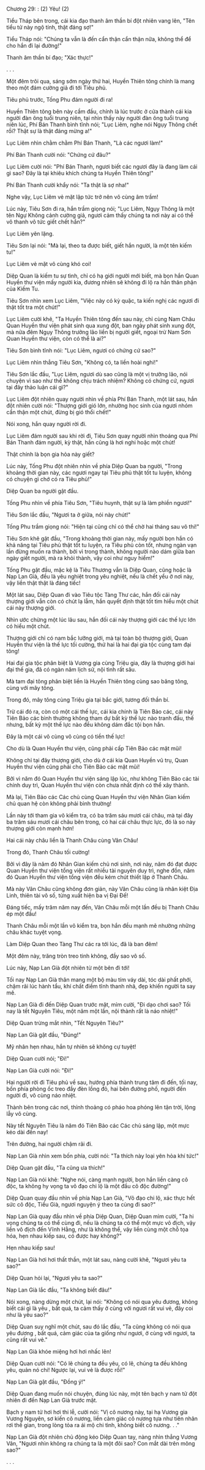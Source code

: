 




Chương 29: : (2) Yêu! (2)


Tiểu Tháp bên trong, cái kia đạo thanh âm thần bí đột nhiên vang lên, "Tên tiểu tử này ngộ tính, thật đáng sợ!"

Tiểu Tháp nói: "Chúng ta vẫn là đến cẩn thận cẩn thận nữa, không thể để cho hắn đi lại đường!"

Thanh âm thần bí đạo; "Xác thực!"

. . .

Một đêm trôi qua, sáng sớm ngày thứ hai, Huyền Thiên tông chính là mang theo một đám cường giả đi tới Tiêu phủ.

Tiêu phủ trước, Tống Phu đám người đi ra!

Huyền Thiên tông bên này cầm đầu, chính là lúc trước ở cửa thành cái kia người đàn ông tuổi trung niên, tại nhìn thấy này người đàn ông tuổi trung niên lúc, Phí Bán Thanh bình tĩnh nói; "Lục Liêm, nghe nói Ngụy Thông chết rồi? Thật sự là thật đáng mừng a!"

Lục Liêm nhìn chằm chằm Phí Bán Thanh, "Là các ngươi làm!"

Phí Bán Thanh cười nói: "Chứng cứ đâu?"

Lục Liêm cười nói: "Phí Bán Thanh, ngươi biết các ngươi đây là đang làm cái gì sao? Đây là tại khiêu khích chúng ta Huyền Thiên tông!"

Phí Bán Thanh cười khẩy nói: "Ta thật là sợ nha!"

Nghe vậy, Lục Liêm vẻ mặt lập tức trở nên vô cùng âm trầm!

Lúc này, Tiêu Sơn đi ra, hắn trầm giọng nói; "Lục Liêm, Ngụy Thông là một tên Ngự Không cảnh cường giả, ngươi cảm thấy chúng ta nơi này ai có thể vô thanh vô tức giết chết hắn?"

Lục Liêm yên lặng.

Tiêu Sơn lại nói: "Mà lại, theo ta được biết, giết hắn người, là một tên kiếm tu!"

Lục Liêm vẻ mặt vô cùng khó coi!

Diệp Quan là kiếm tu sự tình, chỉ có hạ giới người mới biết, mà bọn hắn Quan Huyền thư viện mấy người kia, đương nhiên sẽ không đi lộ ra hắn thân phận của Kiếm Tu.

Tiêu Sơn nhìn xem Lục Liêm, "Việc này có kỳ quặc, ta kiến nghị các ngươi đi thật tốt tra một chút!"

Lục Liêm cười khẽ, "Ta Huyền Thiên tông đến sau này, chỉ cùng Nam Châu Quan Huyền thư viện phát sinh qua xung đột, ban ngày phát sinh xung đột, mà nửa đêm Ngụy Thông trưởng lão liền bị người giết, ngoại trừ Nam Sơn Quan Huyền thư viện, còn có thể là ai?"

Tiêu Sơn bình tĩnh nói: "Lục Liêm, ngươi có chứng cứ sao?"

Lục Liêm nhìn thẳng Tiêu Sơn, "Không có, ta liền hoài nghi!"

Tiêu Sơn lắc đầu, "Lục Liêm, ngươi dù sao cũng là một vị trưởng lão, nói chuyện vì sao như thế không chịu trách nhiệm? Không có chứng cứ, ngươi tại đây thảo luận cái gì?"

Lục Liêm đột nhiên quay người nhìn về phía Phí Bán Thanh, một lát sau, hắn đột nhiên cười nói: "Thượng giới gió lớn, nhường học sinh của ngươi nhóm cẩn thận một chút, đừng bị gió thổi chết!"

Nói xong, hắn quay người rời đi.

Lục Liêm đám người sau khi rời đi, Tiêu Sơn quay người nhìn thoáng qua Phí Bán Thanh đám người, kỳ thật, hắn cũng là hơi nghi hoặc một chút!

Thật chính là bọn gia hỏa này giết?

Lúc này, Tống Phu đột nhiên nhìn về phía Diệp Quan ba người, "Trong khoảng thời gian này, các ngươi ngay tại Tiêu phủ thật tốt tu luyện, không có chuyện gì chớ có ra Tiêu phủ!"

Diệp Quan ba người gật đầu.

Tống Phu nhìn về phía Tiêu Sơn, "Tiêu huynh, thật sự là làm phiền ngươi!"

Tiêu Sơn lắc đầu, "Ngươi ta ở giữa, nói này chút!"

Tống Phu trầm giọng nói: "Hiện tại cũng chỉ có thể chờ hai tháng sau võ thi!"

Tiêu Sơn khẽ gật đầu, "Trong khoảng thời gian này, mấy người bọn hắn có khả năng tại Tiêu phủ thật tốt tu luyện, ra Tiêu phủ còn tốt, nhưng ngàn vạn lần đừng muốn ra thành, bởi vì trong thành, không người nào dám giữa ban ngày giết người, mà ra khỏi thành, vậy coi như nguy hiểm!"

Tống Phu gật đầu, mặc kệ là Tiêu Thương vẫn là Diệp Quan, cũng hoặc là Nạp Lan Già, đều là yêu nghiệt trong yêu nghiệt, nếu là chết yểu ở nơi này, vậy liền thật thật là đáng tiếc!

Một lát sau, Diệp Quan đi vào Tiêu tộc Tàng Thư các, hắn đối cái này thượng giới vẫn còn có chút lạ lẫm, hắn quyết định thật tốt tìm hiểu một chút cái này thượng giới.

Nhìn ước chừng một lúc lâu sau, hắn đối cái này thượng giới các thế lực lớn có hiểu một chút.

Thượng giới chỉ có nam bắc lưỡng giới, mà tại toàn bộ thượng giới, Quan Huyền thư viện là thế lực tối cường, thứ hai là hai đại gia tộc cùng tam đại tông!

Hai đại gia tộc phân biệt là Vương gia cùng Triệu gia, đây là thượng giới hai đại thế gia, đã có ngàn năm lịch sử, nội tình rất sâu.

Mà tam đại tông phân biệt liền là Huyền Thiên tông cùng sao băng tông, cùng với mây tông.

Trong đó, mây tông cùng Triệu gia tại bắc giới, tương đối thần bí.

Trừ cái đó ra, còn có một cái thế lực, cái kia chính là Tiên Bảo các, cái này Tiên Bảo các bình thường không tham dự bất kỳ thế lực nào tranh đấu, thế nhưng, bất kỳ một thế lực nào đều không dám đắc tội bọn hắn.

Đây là một cái vô cùng vô cùng có tiền thế lực!

Cho dù là Quan Huyền thư viện, cũng phải cấp Tiên Bảo các mặt mũi!

Không chỉ tại đây thượng giới, cho dù ở cái kia Quan Huyền vũ trụ, Quan Huyền thư viện cũng phải cho Tiên Bảo các mặt mũi!

Bởi vì năm đó Quan Huyền thư viện sáng lập lúc, như không Tiên Bảo các tài chính duy trì, Quan Huyền thư viện còn chưa nhất định có thể xây thành.

Mà lại, Tiên Bảo các Các chủ cùng Quan Huyền thư viện Nhân Gian kiếm chủ quan hệ còn không phải bình thường!

Lần này tới tham gia võ kiểm tra, có ba trăm sáu mươi cái châu, mà tại đây ba trăm sáu mươi cái châu bên trong, có hai cái châu thực lực, đó là so này thượng giới còn mạnh hơn!

Hai cái này châu liền là Thanh Châu cùng Vân Châu!

Trong đó, Thanh Châu tối cường!

Bởi vì đây là năm đó Nhân Gian kiếm chủ nơi sinh, nơi này, năm đó đạt được Quan Huyền thư viện tổng viện rất nhiều tài nguyên duy trì, nghe đồn, năm đó Quan Huyền thư viện tổng viện đều kém chút thiết lập ở Thanh Châu.

Mà này Vân Châu cũng không đơn giản, này Vân Châu cũng là nhân kiệt Địa Linh, thiên tài vô số, từng xuất hiện ba vị Đại Đế!

Đáng tiếc, mấy trăm năm nay đến, Vân Châu mỗi một lần đều bị Thanh Châu ép một đầu!

Thanh Châu mỗi một lần võ kiểm tra, bọn hắn đều mạnh mẽ nhường những châu khác tuyệt vọng.

Làm Diệp Quan theo Tàng Thư các ra tới lúc, đã là ban đêm!

Một đêm này, trăng tròn treo tinh không, đầy sao vô số.

Lúc này, Nạp Lan Già đột nhiên từ một bên đi tới!

Tối nay Nạp Lan Già thân mang một bộ màu tím váy dài, tóc dài phất phới, chậm rãi lúc hành tẩu, khí chất điềm tĩnh thanh nhã, đẹp khiến người ta say mê.

Nạp Lan Già đi đến Diệp Quan trước mặt, mỉm cười, "Đi dạo chơi sao? Tối nay là tết Nguyên Tiêu, một năm một lần, nội thành rất là náo nhiệt!"

Diệp Quan trừng mắt nhìn, "Tết Nguyên Tiêu?"

Nạp Lan Già gật đầu, "Đúng!"

Mỹ nhân hẹn nhau, hắn tự nhiên sẽ không cự tuyệt!

Diệp Quan cười nói; "Đi!"

Nạp Lan Già cười nói: "Đi!"

Hai người rời đi Tiêu phủ về sau, hướng phía thành trung tâm đi đến, tối nay, bốn phía phòng ốc treo đầy đèn lồng đỏ, hai bên đường phố, người đến người đi, vô cùng náo nhiệt.

Thành bên trong các nơi, thỉnh thoảng có pháo hoa phóng lên tận trời, lộng lẫy vô cùng.

Này tết Nguyên Tiêu là năm đó Tiên Bảo các Các chủ sáng lập, một mực kéo dài đến nay!

Trên đường, hai người chậm rãi đi.

Nạp Lan Già nhìn xem bốn phía, cười nói: "Ta thích này loại yên hỏa khí tức!"

Diệp Quan gật đầu, "Ta cũng ưa thích!"

Nạp Lan Già nói khẽ: "Nghe nói, càng mạnh người, bọn hắn liền càng cô độc, ta không hy vọng ta võ đạo chi lộ là một đầu cô độc đường!"

Diệp Quan quay đầu nhìn về phía Nạp Lan Già, "Võ đạo chi lộ, xác thực hết sức cô độc, Tiểu Già, ngươi nguyện ý theo ta cùng đi sao?"

Nạp Lan Già quay đầu nhìn về phía Diệp Quan, Diệp Quan mỉm cười, "Ta hi vọng chúng ta có thể cùng đi, nếu là chúng ta có thể một mực vô địch, vậy liền vô địch đến Vĩnh Hằng, như là không thể, vậy liền cùng một chỗ tọa hóa, hẹn nhau kiếp sau, có được hay không?"

Hẹn nhau kiếp sau!

Nạp Lan Già hơi hơi thất thần, một lát sau, nàng cười khẽ, "Ngươi yêu ta sao?"

Diệp Quan hỏi lại, "Ngươi yêu ta sao?"

Nạp Lan Già lắc đầu, "Ta không biết đâu!"

Nói xong, nàng dừng một chút, lại nói: "Không có nói qua yêu đương, không biết cái gì là yêu , bất quá, ta cảm thấy ở cùng với ngươi rất vui vẻ, đây coi như là yêu sao?"

Diệp Quan suy nghĩ một chút, sau đó lắc đầu, "Ta cũng không có nói qua yêu đương , bất quá, cảm giác của ta giống như ngươi, ở cùng với ngươi, ta cũng rất vui vẻ."

Nạp Lan Già khóe miệng hơi hơi nhấc lên!

Diệp Quan cười nói: "Có lẽ chúng ta đều yêu, có lẽ, chúng ta đều không yêu, quản nó chi! Ngược lại, vui vẻ là được rồi!"

Nạp Lan Già gật đầu, "Đồng ý!"

Diệp Quan đang muốn nói chuyện, đúng lúc này, một tên bạch y nam tử đột nhiên đi đến Nạp Lan Già trước mặt.

Bạch y nam tử hơi hơi thi lễ, cười nói: "Vị cô nương này, tại hạ Vương gia Vương Nguyên, sơ kiến cô nương, liền cảm giác cô nương tựa như tiên nhân rơi thế gian, trong lòng tỏa ra ái mộ chi tình, không biết cô nương. . ."

Nạp Lan Già đột nhiên chủ động kéo Diệp Quan tay, nàng nhìn thẳng Vương Vân, "Ngươi nhìn không ra chúng ta là một đôi sao? Con mắt dài trên mông sao?"

. . .




